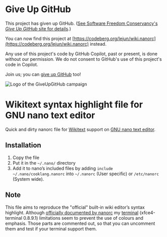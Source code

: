 # Give Up GitHub

This project has given up GitHub.  ([See Software Freedom Conservancy's *Give Up  GitHub* site for details](https://GiveUpGitHub.org).)

You can now find this project at [https://codeberg.org/lejun/wiki.nanorc](https://codeberg.org/lejun/wiki.nanorc) instead.

Any use of this project's code by GitHub Copilot, past or present, is done without our permission.  We do not consent to GitHub's use of this project's code in Copilot.

Join us; you can [give up GitHub](https://GiveUpGitHub.org) too!

![Logo of the GiveUpGitHub campaign](https://sfconservancy.org/img/GiveUpGitHub.png)

# Wikitext syntax highlight file for GNU nano text editor
Quick and dirty nanorc file for [Wikitext](https://meta.wikimedia.org/wiki/Community_Tech/Wikitext_editor_syntax_highlighting) support on [GNU nano text editor](https://www.nano-editor.org/). 
## Installation
1. Copy the file 
2. Put it in the `~/.nano/` directory
3. Add it to nano’s included files by adding `include ~/.nano/cooklang.nanorc` into `~/.nanorc` (User specific) or `/etc/nanorc` (System wide).
## Note
This file aims to reproduce the "official" built-in wiki editor’s syntax highlight.
Although [officially documented by nanorc](https://www.nano-editor.org/dist/latest/nanorc.5.html) my [terminal](https://gitlab.xfce.org/apps/xfce4-terminal) (xfce4-terminal 0.8.9.1) limitations seem to prevent the use of colours and emphasis. Those parts are commented out, so that you can uncomment them and test if your terminal support them.
